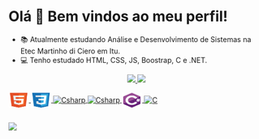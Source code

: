# Olá 👋 Bem vindos ao meu perfil!
- 📚 Atualmente estudando Análise e Desenvolvimento de Sistemas na Etec Martinho di Ciero em Itu.<br>
- 💻 Tenho estudado HTML, CSS, JS, Boostrap, C e .NET.
<div align="center">
  <a href="https://github.com/Rafa1922">
  <img height="150em" src="https://github-readme-stats.vercel.app/api?username=RafaGms&show_icons=true&theme=tokyonight&include_all_commits=true&count_private=true"/>
  <img height="140em" src="https://github-readme-stats.vercel.app/api/top-langs/?username=RafaGms&layout=compact&langs_count=7&theme=tokyonight"/>
</div>
  
<div style="display: inline_block"><br>
  <img align="center" alt="HTML" height="30" width="40" src="https://raw.githubusercontent.com/devicons/devicon/master/icons/html5/html5-original.svg">
  <img align="center" alt="CSS" height="30" width="40" src="https://raw.githubusercontent.com/devicons/devicon/master/icons/css3/css3-original.svg">
  <img align="center" alt="Csharp" height="30" width="40" src="https://cdn.jsdelivr.net/gh/devicons/devicon/icons/bootstrap/bootstrap-original.svg">
  <img align="center" alt="Csharp" height="30" width="40" src="https://cdn.jsdelivr.net/gh/devicons/devicon/icons/javascript/javascript-original.svg">
  <img align="center" alt="Csharp" height="30" width="40" src="https://raw.githubusercontent.com/devicons/devicon/master/icons/csharp/csharp-original.svg">
  <img align="center" alt="C" height="30" width="40" src="https://cdn.jsdelivr.net/gh/devicons/devicon/icons/c/c-original.svg" />        
</div>
  
  ##
  
  <div>
  <a href="https://www.linkedin.com/in/rafaelgms0/" target="_blank"><img src="https://img.shields.io/badge/-LinkedIn-%230077B5?style=for-the-badge&logo=linkedin&logoColor=white" target="_blank"></a>
  </div>


